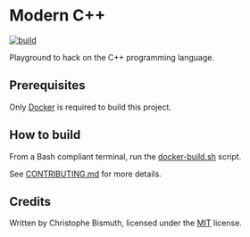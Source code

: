 # Modern C++

[![build](https://github.com/cbismuth/modern-cpp/actions/workflows/docker.yml/badge.svg)](https://github.com/cbismuth/modern-cpp/actions/workflows/docker.yml)

Playground to hack on the C++ programming language.

## Prerequisites

Only [Docker](https://www.docker.com/) is required to build this project.

## How to build

From a Bash compliant terminal, run the [docker-build.sh](docker-build.sh) script.

See [CONTRIBUTING.md](CONTRIBUTING.md) for more details.

## Credits

Written by Christophe Bismuth, licensed under the [MIT](LICENSE) license.
